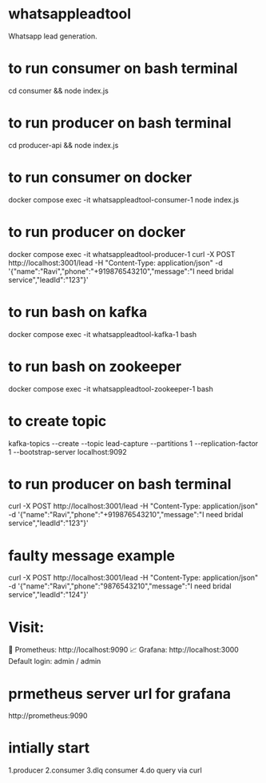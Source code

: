 # whatsappleadtool
Whatsapp lead generation.


# to run consumer on bash terminal
cd consumer && node index.js

# to run producer on bash terminal
cd producer-api && node index.js

# to run consumer on docker
 docker compose exec -it whatsappleadtool-consumer-1 node index.js

# to run producer on docker
 docker compose exec -it whatsappleadtool-producer-1 curl -X POST http://localhost:3001/lead   -H "Content-Type: application/json"   -d '{"name":"Ravi","phone":"+919876543210","message":"I need bridal service","leadId":"123"}'

# to run bash on kafka
 docker compose exec -it whatsappleadtool-kafka-1 bash

# to run bash on zookeeper
 docker compose exec -it whatsappleadtool-zookeeper-1 bash

# to create topic
kafka-topics --create --topic lead-capture --partitions 1 --replication-factor 1 --bootstrap-server localhost:9092


# to run producer on bash terminal
 curl -X POST http://localhost:3001/lead   -H "Content-Type: application/json"   -d '{"name":"Ravi","phone":"+919876543210","message":"I need bridal service","leadId":"123"}'


# faulty message example
curl -X POST http://localhost:3001/lead   -H "Content-Type: application/json"   -d '{"name":"Ravi","phone":"9876543210","message":"I need bridal service","leadId":"124"}'


# Visit:
🧪 Prometheus: http://localhost:9090
📈 Grafana: http://localhost:3000
Default login: admin / admin

# prmetheus server url for grafana
http://prometheus:9090

# intially start 
1.producer
2.consumer
3.dlq consumer
4.do query via curl


